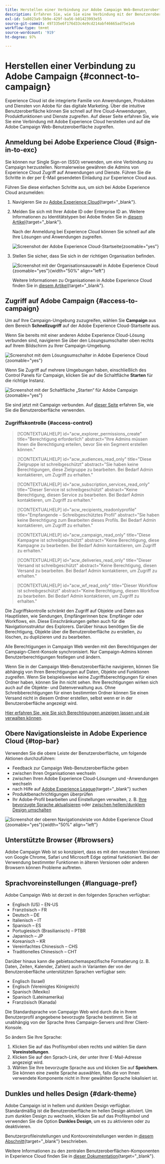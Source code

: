 ```yaml
---
title: Herstellen einer Verbindung zur Adobe Campaign Web-Benutzeroberfläche
description: Erfahren Sie, wie Sie eine Verbindung mit der Benutzeroberfläche von Adobe Campaign Web herstellen.
exl-id: 5a8023a9-5b9e-429f-ba56-b01423993e55
source-git-commit: 497335e6f176d33c4e9cd214abf46665ad75e1eb
workflow-type: tm+mt
source-wordcount: '919'
ht-degree: 97%

---
```


# Herstellen einer Verbindung zu Adobe Campaign {#connect-to-campaign}

Experience Cloud ist die integrierte Familie von Anwendungen, Produkten und Diensten von Adobe für das digitale Marketing. Über die intuitive Benutzeroberfläche können Sie schnell auf Ihre Cloud-Anwendungen, Produktfunktionen und Dienste zugreifen. Auf dieser Seite erfahren Sie, wie Sie eine Verbindung mit Adobe Experience Cloud herstellen und auf die Adobe Campaign Web-Benutzeroberfläche zugreifen.

## Anmeldung bei Adobe Experience Cloud {#sign-in-to-exc}

Sie können nur Single Sign-on (SSO) verwenden, um eine Verbindung zu Campaign herzustellen. Normalerweise gewähren die Admins von Experience Cloud Zugriff auf Anwendungen und Dienste. Führen Sie die Schritte in der per E-Mail gesendeten Einladung zur Experience Cloud aus.

Führen Sie diese einfachen Schritte aus, um sich bei Adobe Experience Cloud anzumelden:

1. Navigieren Sie zu [Adobe Experience Cloud](https://experience.adobe.com/){target="_blank"}.

1. Melden Sie sich mit Ihrer Adobe ID oder Enterprise ID an. Weitere Informationen zu Identitätstypen bei Adobe finden Sie in [diesem Artikel](https://helpx.adobe.com/de/enterprise/using/identity.html){target="_blank"}.

   Nach der Anmeldung bei Experience Cloud können Sie schnell auf alle Ihre Lösungen und Anwendungen zugreifen.

   ![Screenshot der Adobe Experience Cloud-Startseite](assets/exc-home.png){zoomable="yes"}

1. Stellen Sie sicher, dass Sie sich in der richtigen Organisation befinden.

   ![Screenshot mit der Organisationsauswahl in Adobe Experience Cloud](assets/exc-orgs.png){zoomable="yes"}{width="50%" align="left"}

   Weitere Informationen zu Organisationen in Adobe Experience Cloud finden Sie in [diesem Artikel](https://experienceleague.adobe.com/docs/core-services/interface/administration/organizations.html?lang=de){target="_blank"}.

## Zugriff auf Adobe Campaign {#access-to-campaign}

Um auf Ihre Campaign-Umgebung zuzugreifen, wählen Sie **Campaign** aus dem Bereich **Schnellzugriff** auf der Adobe Experience Cloud-Startseite aus.

Wenn Sie bereits mit einer anderen Adobe Experience Cloud-Lösung verbunden sind, navigieren Sie über den Lösungsumschalter oben rechts auf Ihrem Bildschirm zu Ihrer Campaign-Umgebung.

![Screenshot mit dem Lösungsumschalter in Adobe Experience Cloud](assets/solution-switcher.png){zoomable="yes"}

Wenn Sie Zugriff auf mehrere Umgebungen haben, einschließlich des Control Panels für Campaign, klicken Sie auf die Schaltfläche **Starten** für die richtige Instanz.

![Screenshot mit der Schaltfläche „Starten“ für Adobe Campaign](assets/launch-campaign.png){zoomable="yes"}

Sie sind jetzt mit Campaign verbunden. Auf [dieser Seite](user-interface.md) erfahren Sie, wie Sie die Benutzeroberfläche verwenden.

### Zugriffskontrolle {#access-control}

>[!CONTEXTUALHELP]
>id="acw_explorer_permissions_create"
>title="Berechtigung erforderlich"
>abstract="Ihre Admins müssen Ihnen die Berechtigung erteilen, bevor Sie ein Segment erstellen können."

>[!CONTEXTUALHELP]
>id="acw_audiences_read_only"
>title="Diese Zielgruppe ist schreibgeschützt"
>abstract="Sie haben keine Berechtigungen, diese Zielgruppe zu bearbeiten. Bei Bedarf Admin kontaktieren, um Zugriff zu erhalten."

>[!CONTEXTUALHELP]
>id="acw_subscription_services_read_only"
>title="Dieser Service ist schreibgeschützt"
>abstract="Keine Berechtigung, diesen Service zu bearbeiten. Bei Bedarf Admin kontaktieren, um Zugriff zu erhalten."

>[!CONTEXTUALHELP]
>id="acw_recipients_readonlyprofile"
>title="Empfangende – Schreibgeschütztes Profil"
>abstract="Sie haben keine Berechtigung zum Bearbeiten dieses Profils. Bei Bedarf Admin kontaktieren, um Zugriff zu erhalten."

>[!CONTEXTUALHELP]
>id="acw_campaign_read_only"
>title="Diese Kampagne ist schreibgeschützt"
>abstract="Keine Berechtigung, diese Kampagne zu bearbeiten. Bei Bedarf Admin kontaktieren, um Zugriff zu erhalten."

>[!CONTEXTUALHELP]
>id="acw_deliveries_read_only"
>title="Dieser Versand ist schreibgeschützt"
>abstract="Keine Berechtigung, diesen Versand zu bearbeiten. Bei Bedarf Admin kontaktieren, um Zugriff zu erhalten."

>[!CONTEXTUALHELP]
>id="acw_wf_read_only"
>title="Dieser Workflow ist schreibgeschützt"
>abstract="Keine Berechtigung, diesen Workflow zu bearbeiten. Bei Bedarf Admin kontaktieren, um Zugriff zu erhalten."

Die Zugriffskontrolle schränkt den Zugriff auf Objekte und Daten aus Hauptlisten, wie Sendungen, Empfängerinnen bzw. Empfänger oder Workflows, ein. Diese Einschränkungen gelten auch für die Navigationsstruktur des Explorers. Darüber hinaus benötigen Sie die Berechtigung, Objekte über die Benutzeroberfläche zu erstellen, zu löschen, zu duplizieren und zu bearbeiten.

Alle Berechtigungen in Campaign Web werden mit den Berechtigungen der Campaign-Client-Konsole synchronisiert. Nur Campaign-Admins können Benutzerberechtigungen festlegen und ändern. 

Wenn Sie in der Campaign Web-Benutzeroberfläche navigieren, können Sie abhängig von Ihren Berechtigungen auf Daten, Objekte und Funktionen zugreifen. Wenn Sie beispielsweise keine Zugriffsberechtigungen für einen Ordner haben, können Sie ihn nicht sehen. Ihre Berechtigungen wirken sich auch auf die Objekte- und Datenverwaltung aus. Ohne Schreibberechtigungen für einen bestimmten Ordner können Sie einen Versand nicht in diesem Ordner erstellen, selbst wenn er in der Benutzeroberfläche angezeigt wird.

[Hier erfahren Sie, wie Sie sich Berechtigungen anzeigen lassen und sie verwalten können](permissions.md).

## Obere Navigationsleiste in Adobe Experience Cloud {#top-bar}

Verwenden Sie die obere Leiste der Benutzeroberfläche, um folgende Aktionen durchzuführen:

* Feedback zur Campaign Web-Benutzeroberfläche geben
* zwischen Ihren Organisationen wechseln
* zwischen Ihren Adobe Experience Cloud-Lösungen und -Anwendungen wechseln
* nach Hilfe auf [Adobe Experience League](https://experienceleague.adobe.com/docs/?lang=de){target="_blank"} suchen
* Produktbenachrichtigungen überprüfen
* Ihr Adobe-Profil bearbeiten und Einstellungen verwalten, z. B. [Ihre bevorzugte Sprache aktualisieren](#language-pref) oder [zwischen hellem/dunklem Design umschalten](#dark-theme)

![Screenshot der oberen Navigationsleiste von Adobe Experience Cloud](assets/do-not-localize/unified-shell.png){zoomable="yes"}{width="50%" align="left"}

## Unterstützte Browser {#browsers}

Adobe Campaign Web ist so konzipiert, dass es mit den neuesten Versionen von Google Chrome, Safari und Microsoft Edge optimal funktioniert. Bei der Verwendung bestimmter Funktionen in älteren Versionen oder anderen Browsern können Probleme auftreten.

## Sprachvoreinstellungen {#language-pref}

Adobe Campaign Web ist derzeit in den folgenden Sprachen verfügbar:

* Englisch (US) – EN-US
* Französisch – FR
* Deutsch – DE
* Italienisch – IT
* Spanisch – ES
* Portugiesisch (Brasilianisch) – PTBR
* Japanisch – JP
* Koreanisch – KR
* Vereinfachtes Chinesisch – CHS
* Traditionelles Chinesisch – CHT

Darüber hinaus kann die gebietsschemaspezifische Formatierung (z. B. Daten, Zeiten, Kalender, Zahlen) auch in Varianten der von der Benutzeroberfläche unterstützten Sprachen verfügbar sein:

* Englisch (Israel)
* Englisch (Vereinigtes Königreich)
* Spanisch (Mexiko)
* Spanisch (Lateinamerika)
* Französisch (Kanada)

Die Standardsprache von Campaign Web wird durch die in Ihrem Benutzerprofil angegebene bevorzugte Sprache bestimmt. Sie ist unabhängig von der Sprache Ihres Campaign-Servers und Ihrer Client-Konsole.

So ändern Sie Ihre Sprache:

1. Klicken Sie auf das Profilsymbol oben rechts und wählen Sie dann **Voreinstellungen**.
1. Klicken Sie auf den Sprach-Link, der unter Ihrer E-Mail-Adresse angezeigt wird.
1. Wählen Sie Ihre bevorzugte Sprache aus und klicken Sie auf **Speichern**. Sie können eine zweite Sprache auswählen, falls die von Ihnen verwendete Komponente nicht in Ihrer gewählten Sprache lokalisiert ist.


## Dunkles und helles Design {#dark-theme}

Adobe Campaign ist in hellem und dunklem Design verfügbar. Standardmäßig ist die Benutzeroberfläche im hellen Design aktiviert. Um zum dunklen Design zu wechseln, klicken Sie auf das Profilsymbol und verwenden Sie die Option **Dunkles Design**, um es zu aktivieren oder zu deaktivieren.

Benutzerprofileinstellungen und Kontovoreinstellungen werden in [diesem Abschnitt](https://experienceleague.adobe.com/docs/core-services/interface/experience-cloud.html?lang=de#preferences){target="_blank"} beschrieben.

Weitere Informationen zu den zentralen Benutzeroberflächen-Komponenten in Experience Cloud finden Sie in [dieser Dokumentation](https://experienceleague.adobe.com/docs/core-services/interface/experience-cloud.html?lang=de){target="_blank"}.